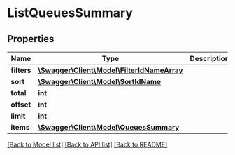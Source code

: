# ListQueuesSummary

## Properties
Name | Type | Description | Notes
------------ | ------------- | ------------- | -------------
**filters** | [**\Swagger\Client\Model\FilterIdNameArray**](FilterIdNameArray.md) |  | [optional] 
**sort** | [**\Swagger\Client\Model\SortIdName**](SortIdName.md) |  | [optional] 
**total** | **int** |  | [optional] 
**offset** | **int** |  | [optional] 
**limit** | **int** |  | [optional] 
**items** | [**\Swagger\Client\Model\QueuesSummary**](QueuesSummary.md) |  | [optional] 

[[Back to Model list]](../README.md#documentation-for-models) [[Back to API list]](../README.md#documentation-for-api-endpoints) [[Back to README]](../README.md)


